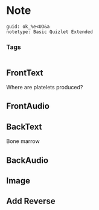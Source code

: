 # Note
```
guid: ok_%e<UO&a
notetype: Basic Quizlet Extended
```

### Tags
```
```

## FrontText
Where are platelets produced?

## FrontAudio


## BackText
Bone marrow

## BackAudio


## Image


## Add Reverse

